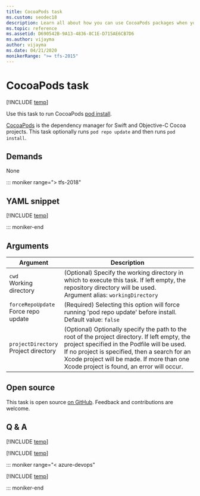 ```yaml
---
title: CocoaPods task
ms.custom: seodec18
description: Learn all about how you can use CocoaPods packages when you are building code in Azure Pipelines or Team Foundation Server (TFS).
ms.topic: reference
ms.assetid: D690542B-9A13-4836-8C1E-D715AE6CB7D6
ms.author: vijayma
author: vijayma
ms.date: 04/21/2020
monikerRange: ">= tfs-2015"
---
```


# CocoaPods task

[!INCLUDE [temp](../../includes/version-tfs-2015-rtm.md)]

Use this task to run CocoaPods [pod install](https://guides.cocoapods.org/using/pod-install-vs-update.html).

[CocoaPods](https://cocoapods.org/) is the dependency manager for Swift and Objective-C Cocoa projects. This task optionally runs `pod repo update` and then runs `pod install`.

## Demands

None

::: moniker range="> tfs-2018"

## YAML snippet

[!INCLUDE [temp](../includes/yaml/CocoaPodsV0.md)]

::: moniker-end

## Arguments

| Argument                                 | Description                                                                                                                                                                                                                                                                               |
| ---------------------------------------- | ----------------------------------------------------------------------------------------------------------------------------------------------------------------------------------------------------------------------------------------------------------------------------------------- |
| `cwd`<br/>Working directory              | (Optional) Specify the working directory in which to execute this task. If left empty, the repository directory will be used. <br/>Argument alias: `workingDirectory`                                                                                                                     |
| `forceRepoUpdate`<br/>Force repo update  | (Required) Selecting this option will force running 'pod repo update' before install. <br/>Default value: `false`                                                                                                                                                                         |
| `projectDirectory`<br/>Project directory | (Optional) Optionally specify the path to the root of the project directory. If left empty, the project specified in the Podfile will be used. If no project is specified, then a search for an Xcode project will be made. If more than one Xcode project is found, an error will occur. |

## Open source

This task is open source [on GitHub](https://github.com/Microsoft/azure-pipelines-tasks). Feedback and contributions are welcome.

## Q & A

<!-- BEGINSECTION class="md-qanda" -->

[!INCLUDE [temp](../../includes/qa-definition-common-all-platforms.md)]

[!INCLUDE [temp](../../includes/qa-agents.md)]

::: moniker range="< azure-devops"

[!INCLUDE [temp](../../includes/qa-versions.md)]

::: moniker-end

<!-- ENDSECTION -->
